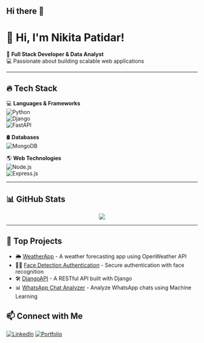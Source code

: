 ## Hi there 👋

# 👋 Hi, I'm Nikita Patidar!

🚀 **Full Stack Developer & Data Analyst**  
💻 Passionate about building scalable web applications 


---

## 🔥 Tech Stack  
💻 **Languages & Frameworks**  
![Python](https://img.shields.io/badge/Python-3776AB?style=flat-square&logo=python&logoColor=white)  
![Django](https://img.shields.io/badge/Django-092E20?style=flat-square&logo=django&logoColor=white)  
![FastAPI](https://img.shields.io/badge/FastAPI-009688?style=flat-square&logo=fastapi&logoColor=white)  

🛢 **Databases**  
![MongoDB](https://img.shields.io/badge/MongoDB-47A248?style=flat-square&logo=mongodb&logoColor=white)  


🌎 **Web Technologies**  
![Node.js](https://img.shields.io/badge/Node.js-43853D?style=flat-square&logo=node.js&logoColor=white)  
![Express.js](https://img.shields.io/badge/Express.js-404D59?style=flat-square&logo=express&logoColor=white)  
 

---

## 📊 GitHub Stats  
<p align="center">
  <img src="https://github-readme-stats.vercel.app/api?username=nikitapatidar1&show_icons=true&theme=tokyonight" />
</p>

---

## 🚀 Top Projects  
- 🌦️ [WeatherApp](https://github.com/nikitapatidar1/WeatherApp) - A weather forecasting app using OpenWeather API  
- 🕵️‍♂️ [Face Detection Authentication](https://github.com/nikitapatidar1/Face-Detection) - Secure authentication with face recognition  
- 🛠️ [DjangoAPI](https://github.com/nikitapatidar1/django-api) - A RESTful API built with Django  
- 📊 [WhatsApp Chat Analyzer](https://github.com/nikitapatidar1/Whatsap-analyzer-project-using-ML) - Analyze WhatsApp chats using Machine Learning  


## 📫 Connect with Me  
[![LinkedIn](https://img.shields.io/badge/LinkedIn-blue?style=for-the-badge&logo=linkedin)](http://linkedin.com/in/nikita-patidar-590052254) 
[![Portfolio](https://img.shields.io/badge/Portfolio-FF5722?style=for-the-badge&logo=netlify&logoColor=white)](http://nikkportfolio.netlify.app)


